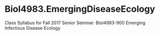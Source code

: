 # Biol4983.EmergingDiseaseEcology
Class Syllabus for Fall 2017 Senior Seminar: Biol4983-900 Emerging Infectious Disease Ecology
